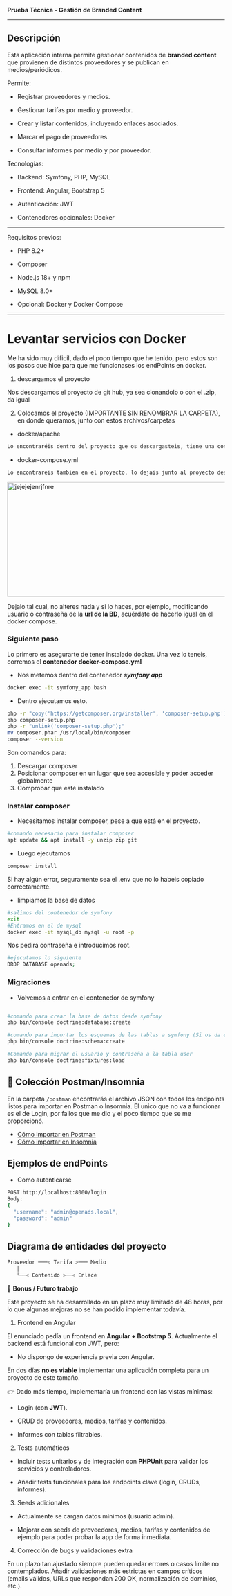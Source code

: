 **Prueba Técnica - Gestión de Branded Content**

--- 


## Descripción

Esta aplicación interna permite gestionar contenidos de **branded content** que provienen de distintos proveedores y se publican en medios/periódicos.

Permite:

- Registrar proveedores y medios.

- Gestionar tarifas por medio y proveedor.

- Crear y listar contenidos, incluyendo enlaces asociados.

- Marcar el pago de proveedores.

- Consultar informes por medio y por proveedor.

Tecnologías:

- Backend: Symfony, PHP, MySQL 

- Frontend: Angular, Bootstrap 5

- Autenticación: JWT

- Contenedores opcionales: Docker

---

Requisitos previos:

- PHP 8.2+

- Composer

- Node.js 18+ y npm

- MySQL 8.0+

- Opcional: Docker y Docker Compose

---

# Levantar servicios con **Docker**

Me ha sido muy dificil, dado el poco tiempo que he tenido, pero estos son los pasos que hice para que me funcionases los endPoints en docker.

1. descargamos el proyecto

Nos descargamos el proyecto de git hub, ya sea clonandolo o con el .zip, da igual

2. Colocamos el proyecto (IMPORTANTE SIN RENOMBRAR LA CARPETA), en donde queramos, junto con estos archivos/carpetas

- docker/apache
```bash
Lo encontraréis dentro del proyecto que os descargasteis, tiene una configuracion apache que vamos a necesitar luego al montar el docker
```

- docker-compose.yml
```bash
Lo encontrareis tambien en el proyecto, lo dejais junto al proyecto descargado y el **docker/apache**
```

<img width="789" height="265" alt="jejejejenrjfnre" src="https://github.com/user-attachments/assets/785ec377-3a7c-472b-a0bc-d755a60b4bcb" />


Dejalo tal cual, no alteres nada y si lo haces, por ejemplo, modificando usuario o contraseña de la **url de la BD**, acuérdate de hacerlo igual en el docker compose.

### Siguiente paso

Lo primero es asegurarte de tener instalado docker.
Una vez lo teneis, corremos el **contenedor docker-compose.yml**

- Nos metemos dentro del contenedor ***symfony app***
```bash
docker exec -it symfony_app bash
```

- Dentro ejecutamos esto.
```bash
php -r "copy('https://getcomposer.org/installer', 'composer-setup.php');"
php composer-setup.php
php -r "unlink('composer-setup.php');"
mv composer.phar /usr/local/bin/composer
composer --version
```

Son comandos para:
1. Descargar composer
2. Posicionar composer en un lugar que sea accesible y poder acceder globalmente
3. Comprobar que esté instalado


### Instalar composer
- Necesitamos instalar composer, pese a que está en el proyecto.
```bash
#comando necesario para instalar composer
apt update && apt install -y unzip zip git
```

- Luego ejecutamos
```bash
composer install
```

Si hay algún error, seguramente sea el .env que no lo habeis copiado correctamente.

- limpiamos la base de datos

```bash
#salimos del contenedor de symfony
exit
#Entramos en el de mysql
docker exec -it mysql_db mysql -u root -p
```

Nos pedirá contraseña e introducimos root.

```bash
#ejecutamos lo siguiente
DROP DATABASE openads;
```

### Migraciones
- Volvemos a entrar en el contenedor de symfony
```bash

#comando para crear la base de datos desde symfony
php bin/console doctrine:database:create

#comando para importar los esquemas de las tablas a symfony (Si os da error o tarda, probad de nuevo)
php bin/console doctrine:schema:create

#Comando para migrar el usuario y contraseña a la tabla user 
php bin/console doctrine:fixtures:load
```


## 📌 Colección Postman/Insomnia

En la carpeta `/postman` encontrarás el archivo JSON con todos los endpoints listos para importar en Postman o Insomnia.
El unico que no va a funcionar es el de Login, por fallos que me dio y el poco tiempo que se me proporcionó.

- [Cómo importar en Postman](https://learning.postman.com/docs/getting-started/importing-and-exporting-data/)
- [Cómo importar en Insomnia](https://docs.insomnia.rest/insomnia/import-export-data)

## Ejemplos de endPoints

- Como autenticarse

```bash
POST http://localhost:8000/login
Body:
{
  "username": "admin@openads.local",
  "password": "admin"
}
```

## Diagrama de entidades del proyecto

```bash
Proveedor ───< Tarifa >─── Medio
   │
   └──< Contenido >──< Enlace

```

🚀 **Bonus / Futuro trabajo**

Este proyecto se ha desarrollado en un plazo muy limitado de 48 horas, por lo que algunas mejoras no se han podido implementar todavía.

1. Frontend en Angular

El enunciado pedía un frontend en **Angular + Bootstrap 5**.
Actualmente el backend está funcional con JWT, pero:

- No dispongo de experiencia previa con Angular.

En dos días **no es viable** implementar una aplicación completa para un proyecto de este tamaño.

👉 Dado más tiempo, implementaría un frontend con las vistas mínimas:

- Login (con **JWT**).

- CRUD de proveedores, medios, tarifas y contenidos.

- Informes con tablas filtrables.

2. Tests automáticos

- Incluir tests unitarios y de integración con **PHPUnit** para validar los servicios y controladores.

- Añadir tests funcionales para los endpoints clave (login, CRUDs, informes).

3. Seeds adicionales

- Actualmente se cargan datos mínimos (usuario admin).

- Mejorar con seeds de proveedores, medios, tarifas y contenidos de ejemplo para poder probar la app de forma inmediata.

4. Corrección de bugs y validaciones extra

En un plazo tan ajustado siempre pueden quedar errores o casos límite no contemplados.
Añadir validaciones más estrictas en campos críticos (emails válidos, URLs que respondan 200 OK, normalización de dominios, etc.).
